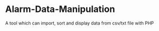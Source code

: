 # Alarm-Data-Manipulation
A tool which can import, sort and display data from csv/txt file with PHP 
